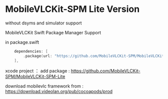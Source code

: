 # MobileVLCKit-SPM Lite Version

without dsyms and simulator support 

MobileVLCKit Swift Package Manager Support

in package.swift

```swift
    dependencies: [
        .package(url: "https://github.com/MobileVLCKit-SPM/MobileVLCKit-SPM-Lite", from: "3.5.1"),
    ],
```

xcode project ：
add package :
https://github.com/MobileVLCKit-SPM/MobileVLCKit-SPM-Lite

download mobilevlc framework from : https://download.videolan.org/pub/cocoapods/prod
